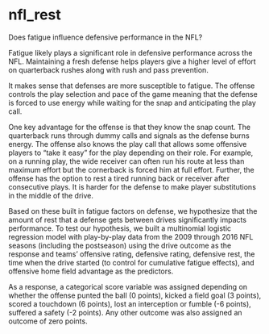 # nfl_rest
Does fatigue influence defensive performance in the NFL? 

Fatigue likely plays a significant role in defensive performance across the NFL. Maintaining a fresh defense helps players give a higher level of effort on quarterback rushes along with rush and pass prevention. 

It makes sense that defenses are more susceptible to fatigue. The offense controls the play selection and pace of the game meaning that the defense is forced to use energy while waiting for the snap and anticipating the play call. 

One key advantage for the offense is that they know the snap count. The quarterback runs through dummy calls and signals as the defense burns energy. The offense also knows the play call that allows some offensive players to “take it easy” for the play depending on their role. For example, on a running play, the wide receiver can often run his route at less than maximum effort but the cornerback is forced him at full effort. Further, the offense has the option to rest a tired running back or receiver after consecutive plays. It is harder for the defense to make player substitutions in the middle of the drive.  

Based on these built in fatigue factors on defense, we hypothesize that the amount of rest that a defense gets between drives significantly impacts performance. To test our hypothesis, we built a multinomial logistic regression model with play-by-play data from the 2009 through 2016 NFL seasons (including the postseason) using the drive outcome as the response and teams’ offensive rating, defensive rating, defensive rest, the time when the drive started (to control for cumulative fatigue effects), and offensive home field advantage as the predictors. 

As a response, a categorical score variable was assigned depending on whether the offense punted the ball (0 points), kicked a field goal (3 points), scored a touchdown (6 points), lost an interception or fumble (-6 points), suffered a safety (-2 points). Any other outcome was also assigned an outcome of zero points.  


